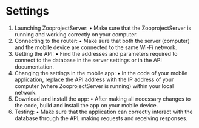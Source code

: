 # Settings
1. Launching ZooprojectServer:
   • Make sure that the ZooprojectServer is running and working correctly on your computer.
2. Connecting to the router:
   • Make sure that both the server (computer) and the mobile device are connected to the same Wi-Fi network.
3. Getting the API:
   • Find the addresses and parameters required to connect to the database in the server settings or in the API documentation.
4. Changing the settings in the mobile app:
   • In the code of your mobile application, replace the API address with the IP address of your computer (where ZooprojectServer is running) within your local network.
5. Download and install the app:
   • After making all necessary changes to the code, build and install the app on your mobile device.
6. Testing:
   • Make sure that the application can correctly interact with the database through the API, making requests and receiving responses.
